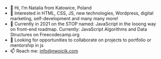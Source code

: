 - 👋 Hi, I’m Natalia from Katowice, Poland
- 👀 Interested in HTML, CSS, JS, new technologies, Wordpress, digital marketing, self-development and many many more!
- 🌱 Currently in 2021 on the STOP named: JavaScript in the looong way on front-end roadmap. Currently: JavaScript Algorithms and Data Structures
on Freecodecamp.org
- 💞️ Looking for opportunities to collaborate on projects to portfolio or mentorship in js
- 📫 Reach me: info@nwojcik.com
